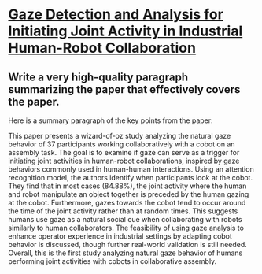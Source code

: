 # [Gaze Detection and Analysis for Initiating Joint Activity in Industrial   Human-Robot Collaboration](https://arxiv.org/abs/2312.06643)

## Write a very high-quality paragraph summarizing the paper that effectively covers the paper.

 Here is a summary paragraph of the key points from the paper:

This paper presents a wizard-of-oz study analyzing the natural gaze behavior of 37 participants working collaboratively with a cobot on an assembly task. The goal is to examine if gaze can serve as a trigger for initiating joint activities in human-robot collaborations, inspired by gaze behaviors commonly used in human-human interactions. Using an attention recognition model, the authors identify when participants look at the cobot. They find that in most cases (84.88%), the joint activity where the human and robot manipulate an object together is preceded by the human gazing at the cobot. Furthermore, gazes towards the cobot tend to occur around the time of the joint activity rather than at random times. This suggests humans use gaze as a natural social cue when collaborating with robots similarly to human collaborators. The feasibility of using gaze analysis to enhance operator experience in industrial settings by adapting cobot behavior is discussed, though further real-world validation is still needed. Overall, this is the first study analyzing natural gaze behavior of humans performing joint activities with cobots in collaborative assembly.
